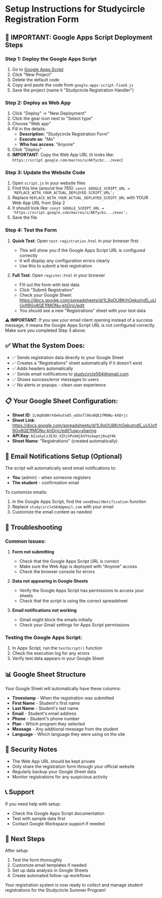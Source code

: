 # Setup Instructions for Studycircle Registration Form

## 🚀 IMPORTANT: Google Apps Script Deployment Steps

### Step 1: Deploy the Google Apps Script
1. Go to [Google Apps Script](https://script.google.com)
2. Click "New Project"
3. Delete the default code
4. Copy and paste the code from `google-apps-script-fixed.js`
5. Save the project (name it "Studycircle Registration Handler")

### Step 2: Deploy as Web App
1. Click "Deploy" → "New Deployment"
2. Click the gear icon next to "Select type"
3. Choose "Web app"
4. Fill in the details:
   - **Description**: "Studycircle Registration Form"
   - **Execute as**: "Me"
   - **Who has access**: "Anyone"
5. Click "Deploy"
6. **IMPORTANT**: Copy the Web App URL (it looks like: `https://script.google.com/macros/s/AKfycbz.../exec`)

### Step 3: Update the Website Code
1. Open `script.js` in your website files
2. Find this line (around line 765): `const GOOGLE_SCRIPT_URL = 'REPLACE_WITH_YOUR_ACTUAL_DEPLOYED_SCRIPT_URL';`
3. Replace `REPLACE_WITH_YOUR_ACTUAL_DEPLOYED_SCRIPT_URL` with YOUR Web App URL from Step 2
4. It should look like: `const GOOGLE_SCRIPT_URL = 'https://script.google.com/macros/s/AKfycbz.../exec';`
5. Save the file

### Step 4: Test the Form
1. **Quick Test**: Open `test-registration.html` in your browser first
   - This will show you if the Google Apps Script URL is configured correctly
   - It will display any configuration errors clearly
   - Use this to submit a test registration

2. **Full Test**: Open `register.html` in your browser
   - Fill out the form with test data
   - Click "Submit Registration"
   - Check your Google Sheet: https://docs.google.com/spreadsheets/d/1L9qOU8KrhOekutnd5_uUUxfl9Gv8QE1fMONu-khDrjc/edit
   - You should see a new "Registrations" sheet with your test data

⚠️ **IMPORTANT**: If you see your email client opening instead of a success message, it means the Google Apps Script URL is not configured correctly. Make sure you completed Step 3 above.

## ✅ What the System Does:
- ✅ Sends registration data directly to your Google Sheet
- ✅ Creates a "Registrations" sheet automatically if it doesn't exist
- ✅ Adds headers automatically
- ✅ Sends email notifications to studycircle564@gmail.com
- ✅ Shows success/error messages to users
- ✅ No alerts or popups - clean user experience

## 📋 Your Google Sheet Configuration:
- **Sheet ID**: `1L9qOU8KrhOekutnd5_uUUxfl9Gv8QE1fMONu-khDrjc`
- **Sheet Link**: https://docs.google.com/spreadsheets/d/1L9qOU8KrhOekutnd5_uUUxfl9Gv8QE1fMONu-khDrjc/edit?usp=sharing
- **API Key**: `AIzaSyCzJE3U_XZhjVPukHjbVYmikwptj0sqY4k`
- **Sheet Name**: "Registrations" (created automatically)

## 📧 Email Notifications Setup (Optional)

The script will automatically send email notifications to:
- **You** (admin) - when someone registers
- **The student** - confirmation email

To customize emails:
1. In the Google Apps Script, find the `sendEmailNotification` function
2. Replace `studycircle564@gmail.com` with your email
3. Customize the email content as needed

## 🔧 Troubleshooting

### Common Issues:

1. **Form not submitting**
   - Check that the Google Apps Script URL is correct
   - Make sure the Web App is deployed with "Anyone" access
   - Check the browser console for errors

2. **Data not appearing in Google Sheets**
   - Verify the Google Apps Script has permissions to access your sheets
   - Check that the script is using the correct spreadsheet

3. **Email notifications not working**
   - Gmail might block the emails initially
   - Check your Gmail settings for Apps Script permissions

### Testing the Google Apps Script:
1. In Apps Script, run the `testScript()` function
2. Check the execution log for any errors
3. Verify test data appears in your Google Sheet

## 📊 Google Sheet Structure

Your Google Sheet will automatically have these columns:
- **Timestamp** - When the registration was submitted
- **First Name** - Student's first name
- **Last Name** - Student's last name
- **Email** - Student's email address
- **Phone** - Student's phone number
- **Plan** - Which program they selected
- **Message** - Any additional message from the student
- **Language** - Which language they were using on the site

## 🔐 Security Notes

- The Web App URL should be kept private
- Only share the registration form through your official website
- Regularly backup your Google Sheet data
- Monitor registrations for any suspicious activity

## 📞 Support

If you need help with setup:
- Check the Google Apps Script documentation
- Test with sample data first
- Contact Google Workspace support if needed

## 🎯 Next Steps

After setup:
1. Test the form thoroughly
2. Customize email templates if needed
3. Set up data analysis in Google Sheets
4. Create automated follow-up workflows

Your registration system is now ready to collect and manage student registrations for the Studycircle Summer Program!
